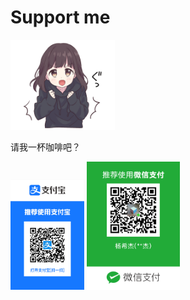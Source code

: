 # Support me


<img src="../media/頑張ります.png" style="zoom:45%"/>

请我一杯咖啡吧？

<img src="../media/支付宝二维码.jpg" style="zoom:17.29%"/>

<img src="../media/微信支付二维码.png" style="zoom:20%"/>